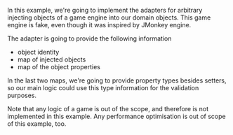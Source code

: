 In this example, we're going to implement the adapters for arbitrary injecting 
objects of a game engine into our domain objects. This game engine is fake, 
even though it was inspired by JMonkey engine.

The adapter is going to provide the following information
* object identity
* map of injected objects
* map of the object properties

In the last two maps, we're going to provide property types besides setters, so
our main logic could use this type information for the validation purposes.
  
Note that any logic of a game is out of the scope, and therefore is not 
implemented in this example. Any performance optimisation is out of scope of
this example, too.




